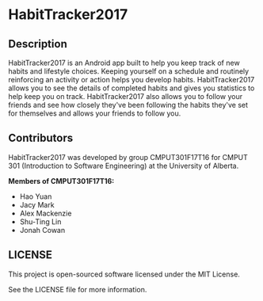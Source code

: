 # HabitTracker2017

## Description
HabitTracker2017 is an Android app built to help you keep track of new habits and lifestyle choices.
Keeping yourself on a schedule and routinely reinforcing an activity or action helps you develop habits.
HabitTracker2017 allows you to see the details of completed habits and gives you statistics to help keep you on track. HabitTracker2017 also allows you to follow your friends and see how closely they've been following the habits they've set for themselves and allows your friends to follow you.

## Contributors
HabitTracker2017 was developed by group CMPUT301F17T16 for CMPUT 301 (Introduction to Software Engineering) at the University of Alberta.

**Members of CMPUT301F17T16:**
* Hao Yuan
* Jacy Mark
* Alex Mackenzie
* Shu-Ting Lin
* Jonah Cowan

## LICENSE
This project is open-sourced software licensed under the MIT License.

See the LICENSE file for more information.
